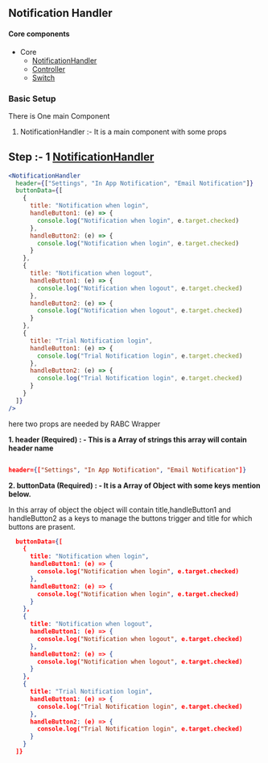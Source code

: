 ## Notification Handler

#### Core components

- Core
  - [NotificationHandler](/src/components/NotificationHandler/index.jsx)
  - [Controller](/src/components/NotificationHandler/notification.controller.js)
  - [Switch](/src/components/NotificationHandler/Switch.jsx)

### Basic Setup

There is One main Component

1. NotificationHandler :- It is a main component with some props

## Step :- 1 [NotificationHandler](/src/components/NotificationHandler/index.jsx)

```jsx
<NotificationHandler
  header={["Settings", "In App Notification", "Email Notification"]}
  buttonData={[
    {
      title: "Notification when login",
      handleButton1: (e) => {
        console.log("Notification when login", e.target.checked)
      },
      handleButton2: (e) => {
        console.log("Notification when login", e.target.checked)
      }
    },
    {
      title: "Notification when logout",
      handleButton1: (e) => {
        console.log("Notification when logout", e.target.checked)
      },
      handleButton2: (e) => {
        console.log("Notification when logout", e.target.checked)
      }
    },
    {
      title: "Trial Notification login",
      handleButton1: (e) => {
        console.log("Trial Notification login", e.target.checked)
      },
      handleButton2: (e) => {
        console.log("Trial Notification login", e.target.checked)
      }
    }
  ]}
/>
```

here two props are needed by RABC Wrapper

**1. header (Required) : - This is a Array of strings this array will contain header name**

```json

header={["Settings", "In App Notification", "Email Notification"]}

```

**2. buttonData (Required) : - It is a Array of Object with some keys mention below.**

In this array of object the object will contain title,handleButton1 and handleButton2 as a keys
to manage the buttons trigger and title for which buttons are prasent.

```json
  buttonData={[
    {
      title: "Notification when login",
      handleButton1: (e) => {
        console.log("Notification when login", e.target.checked)
      },
      handleButton2: (e) => {
        console.log("Notification when login", e.target.checked)
      }
    },
    {
      title: "Notification when logout",
      handleButton1: (e) => {
        console.log("Notification when logout", e.target.checked)
      },
      handleButton2: (e) => {
        console.log("Notification when logout", e.target.checked)
      }
    },
    {
      title: "Trial Notification login",
      handleButton1: (e) => {
        console.log("Trial Notification login", e.target.checked)
      },
      handleButton2: (e) => {
        console.log("Trial Notification login", e.target.checked)
      }
    }
  ]}
```
